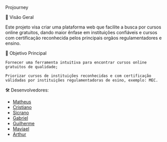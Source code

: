 Projourney

📌 Visão Geral

Este projeto visa criar uma plataforma web que facilite a busca por cursos online gratuitos, dando maior ênfase em instituições confiáveis e cursos com certificação reconhecida pelos principais orgãos regulamentadores e ensino.

🎯 Objetivo Principal

    Fornecer uma ferramenta intuitiva para encontrar cursos online gratuitos de qualidade;

    Priorizar cursos de instituições reconhecidas e com certificação válidadas por instituições regulamentadoras de esino, exemplo: MEC.
  

🛠 Desenvolvedores:

 * [Matheus](https://github.com/MLangendolf)
 * [Cristiano](https://github.com/Criswxyz)
 * [Sicrano](https://github.com/lilialnas)
* [Gabriel](https://github.com/gabrielsaruba)
* [Guilherme](https://github.com/BalaZxx)
* [Maviael](https://github.com/MaviMelo)
* [Arthur](https://github.com/apmrnh)
